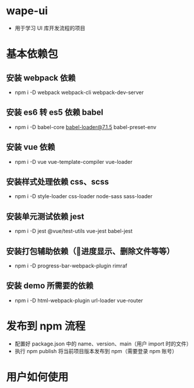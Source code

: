 # wape-ui
- 用于学习 UI 库开发流程的项目

# 基本依赖包

## 安装 webpack 依赖
- npm i -D webpack webpack-cli webpack-dev-server

## 安装 es6 转 es5 依赖 babel
- npm i -D babel-core babel-loader@7.1.5 babel-preset-env

## 安装 vue 依赖
- npm i -D vue vue-template-compiler vue-loader

## 安装样式处理依赖 css、scss
- npm i -D style-loader css-loader node-sass sass-loader

## 安装单元测试依赖 jest
- npm i -D jest @vue/test-utils vue-jest babel-jest

## 安装打包辅助依赖（进度显示、删除文件等等）
- npm i -D progress-bar-webpack-plugin rimraf

## 安装 demo 所需要的依赖
- npm i -D html-webpack-plugin url-loader vue-router

# 发布到 npm 流程
- 配置好 package.json 中的 name、version、main（用户 import 时的文件）
- 执行 npm publish 将当前项目版本发布到 npm（需要登录 npm 账号）

# 用户如何使用